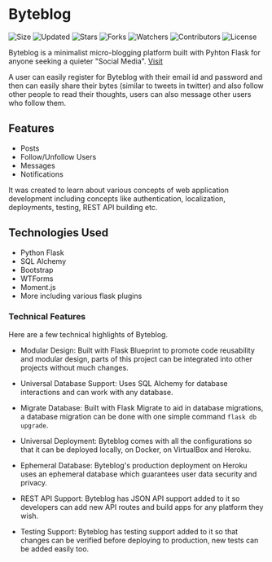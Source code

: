# Byteblog

![Size](https://img.shields.io/github/repo-size/2kabhishek/Byteblog?style=plastic&color=0f0&label=Size)
![Updated](https://img.shields.io/github/last-commit/2kabhishek/Byteblog?style=plastic&color=f00&label=Updated)
![Stars](https://img.shields.io/github/stars/2kabhishek/Byteblog?style=plastic&color=ffc801&label=Stars)
![Forks](https://img.shields.io/github/forks/2kabhishek/Byteblog?style=plastic&color=003cff&label=Forks)
![Watchers](https://img.shields.io/github/watchers/2kabhishek/Byteblog?style=plastic&color=ff5500&label=Watchers)
![Contributors](https://img.shields.io/github/contributors/2kabhishek/Byteblog?style=plastic&color=f0f&label=Contributors)
![License](https://img.shields.io/github/license/2kabhishek/Byteblog?style=plastic&color=555&label=License)

Byteblog is a minimalist micro-blogging platform built with Pyhton Flask for anyone seeking a quieter "Social Media".
[Visit](https://byteblog.herokuapp.com)

A user can easily register for Byteblog with their email id and password and then can easily share their bytes (similar to tweets in twitter) and also follow other people to read their thoughts, users can also message other users who follow them.

## Features

- Posts
- Follow/Unfollow Users
- Messages
- Notifications

It was created to learn about various concepts of web application development including concepts like authentication, localization, deployments, testing, REST API building etc.

## Technologies Used

- Python Flask
- SQL Alchemy
- Bootstrap
- WTForms
- Moment.js
- More including various flask plugins

### Technical Features

Here are a few technical highlights of Byteblog.

- Modular Design:
  Built with Flask Blueprint to promote code reusability and modular design, parts of this project can be integrated into other projects without much changes.

- Universal Database Support:
  Uses SQL Alchemy for database interactions and can work with any database.

- Migrate Database:
  Built with Flask Migrate to aid in database migrations, a database migration can be done with one simple command `flask db upgrade`.

- Universal Deployment:
  Byteblog comes with all the configurations so that it can be deployed locally, on Docker, on VirtualBox and Heroku.

- Ephemeral Database:
  Byteblog's production deployment on Heroku uses an ephemeral database which guarantees user data security and privacy.

- REST API Support:
  Byteblog has JSON API support added to it so developers can add new API routes and build apps for any platform they wish.

- Testing Support:
  Byteblog has testing support added to it so that changes can be verified before deploying to production, new tests can be added easily too.
